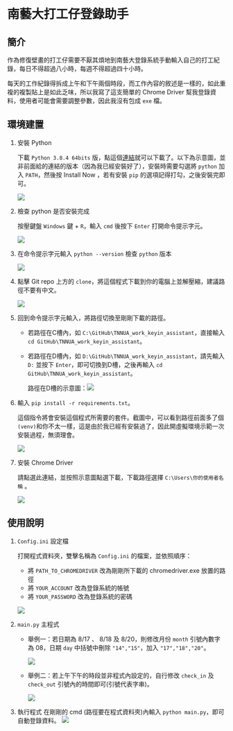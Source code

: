 # 南藝大打工仔登錄助手
## 簡介
作為修復壁畫的打工仔需要不厭其煩地到南藝大登錄系統手動輸入自己的打工紀錄，每日不得超過八小時，每週不得超過四十小時。

每天的工作紀錄得拆成上午和下午兩個時段，而工作內容的敘述是一樣的，如此重複的複製貼上是如此乏味，所以我寫了這支簡單的 Chrome Driver 幫我登錄資料，使用者可能會需要調整參數，因此我沒有包成 `exe` 檔。



## 環境建置
1. 安裝 Python

    下載 `Python 3.8.4 64bits` 版，點這個[連結](https://www.python.org/ftp/python/3.8.4/python-3.8.4-amd64.exe)就可以下載了。以下為示意圖，並非前面給的連結的版本（因為我已經安裝好了），安裝時需要勾選將 `python` 加入 `PATH`，然後按 Install Now ，若有安裝 `pip` 的選項記得打勾，之後安裝完即可。

    ![](https://i.imgur.com/oxzXaiC.png)

2. 檢查 python 是否安裝完成
    
    按壓鍵盤 `Windows` 鍵 + `R`，輸入 `cmd` 後按下 `Enter` 打開命令提示字元。
    
    ![](https://i.imgur.com/REG9lUu.png)

    
3. 在命令提示字元輸入 `python --version` 檢查 `python` 版本

    ![](https://i.imgur.com/PQHs36C.png)
    
4. 點擊 Git repo 上方的 `clone`，將這個程式下載到你的電腦上並解壓縮，建議路徑不要有中文。
    
    ![](https://i.imgur.com/qoWO37o.png)

5. 回到命令提示字元輸入，將路徑切換至剛剛下載的路徑。

    * 若路徑在C槽內，如 `C:\GitHub\TNNUA_work_keyin_assistant`，直接輸入 `cd GitHub\TNNUA_work_keyin_assistant`。
    * 若路徑在D槽內，如 `D:\GitHub\TNNUA_work_keyin_assistant`，請先輸入 `D:` 並按下 `Enter`，即可切換到D槽，之後再輸入 `cd GitHub\TNNUA_work_keyin_assistant`。

        路徑在D槽的示意圖：![](https://i.imgur.com/37sQoWZ.png)

    
6. 輸入 `pip install -r requirements.txt`。

    這個指令將會安裝這個程式所需要的套件。截圖中，可以看到路徑前面多了個`(venv)`和你不太一樣，這是由於我已經有安裝過了，因此開虛擬環境示範一次安裝過程，無須理會。
    
    ![](https://i.imgur.com/oTsxCEA.png)

7. 安裝 Chrome Driver
    
    請點選此連結，並按照示意圖點選下載，下載路徑選擇 `C:\Users\你的使用者名稱` 。

    ![](https://i.imgur.com/WO9Kh4j.png)

 
## 使用說明
1. `Config.ini` 設定檔
    
    打開程式資料夾，雙擊名稱為 `Config.ini` 的檔案，並依照順序：
    * 將 `PATH_TO_CHROMEDRIVER` 改為剛剛所下載的 chromedriver.exe 放置的路徑
    * 將 `YOUR_ACCOUNT` 改為登錄系統的帳號
    * 將 `YOUR_PASSWORD` 改為登錄系統的密碼
    
    ![](https://i.imgur.com/P2AL9OJ.png)

2. `main.py` 主程式
    * 舉例一：若日期為 8/17 、 8/18 及 8/20，則修改月份 `month` 引號內數字為 08，日期 `day` 中括號中刪除 `"14","15"`，加入 `"17","18","20"`。
    
        ![](https://i.imgur.com/lMp1o5a.png)
    
    * 舉例二：若上午下午的時段並非程式內設定的，自行修改 `check_in` 及 `check_out` 引號內的時間即可(引號代表字串)。

        ![](https://i.imgur.com/WoxfN0Y.png)


3. 執行程式
    在剛剛的 cmd (路徑要在程式資料夾)內輸入 `python main.py`，即可自動登錄資料。
    ![](https://i.imgur.com/GyfyhBa.png)
